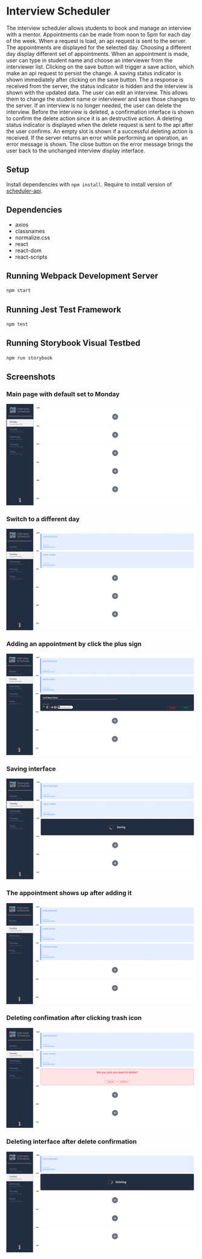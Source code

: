 # Interview Scheduler
The interview scheduler allows students to book and manage an interview with a mentor. Appointments can be made from noon to 5pm for each day of the week. When a request is load, an api request is sent to the server. The appointments are displayed for the selected day. Choosing a different day display different set of appointments. When an appointment is made, user can type in student name and choose an interviewer from the interviewer list. Clicking on the save button will trigger a save action, which make an api request to persist the change. A saving status indicator is shown immediately after clicking on the save button. The a response is received from the server, the status indicator is hidden and the interview is shown with the updated data. The user can edit an interview. This allows them to change the student name or interviewer and save those changes to the server. If an interview is no longer needed, the user can delete the interview. Before the interview is deleted, a confirmation interface is shown to confirm the delete action since it is an destructive action. A deleting status indicator is displayed when the delete request is sent to the api after the user confirms. An empty slot is shown if a successful deleting action is received. If the server returns an error while performing an operation, an error message is shown. The close button on the error message brings the user back to the unchanged interview display interface.

## Setup

Install dependencies with `npm install`.
Require to install version of [scheduler-api](https://github.com/deke76/scheduler-api).

## Dependencies

* axios
* classnames
* normalize.css
* react
* react-dom
* react-scripts

## Running Webpack Development Server

```sh
npm start
```

## Running Jest Test Framework

```sh
npm test
```

## Running Storybook Visual Testbed

```sh
npm run storybook
```

## Screenshots
### Main page with default set to Monday
!["Main page with default set to Monday"](https://github.com/crocka/scheduler/blob/master/docs/mainpage_default_monday.png)
### Switch to a different day
!["Switch to a different day"](https://github.com/crocka/scheduler/blob/master/docs/swtich_to_different_day.png)
### Adding an appointment by click the plus sign
!["Adding an appointment by click the plus sign"](https://github.com/crocka/scheduler/blob/master/docs/adding_appointment_form.png)
### Saving interface
!["Saving interface"](https://github.com/crocka/scheduler/blob/master/docs/saving_interface.png)
### The appointment shows up after adding it
!["The appointment shows up after adding it"](https://github.com/crocka/scheduler/blob/master/docs/after_adding_appointment.png)
### Deleting confimation after clicking trash icon
!["Deleting confimation after clicking trash icon"](https://github.com/crocka/scheduler/blob/master/docs/delete_confirmation.png)
### Deleting interface after delete confirmation
!["Deleting interface after delete confirmation"](https://github.com/crocka/scheduler/blob/master/docs/deleting_interface.png)
